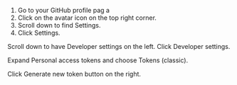 1) Go to your GitHub profile pag a
2) Click on the avatar icon on the top right corner.
3) Scroll down to find Settings.
4) Click Settings.


Scroll down to have Developer settings on the left.
Click Developer settings.

Expand Personal access tokens and choose Tokens (classic).

Click Generate new token button on the right.
